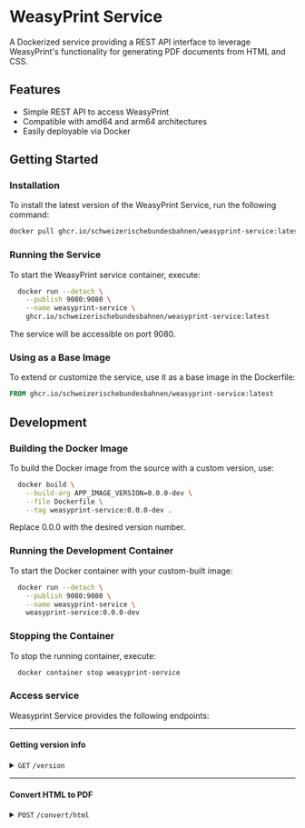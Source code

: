 # WeasyPrint Service

A Dockerized service providing a REST API interface to leverage WeasyPrint's functionality for generating PDF documents
from HTML and CSS.

## Features

- Simple REST API to access WeasyPrint
- Compatible with amd64 and arm64 architectures
- Easily deployable via Docker

## Getting Started

### Installation

To install the latest version of the WeasyPrint Service, run the following command:

```bash
docker pull ghcr.io/schweizerischebundesbahnen/weasyprint-service:latest
```

### Running the Service

To start the WeasyPrint service container, execute:

```bash
  docker run --detach \
    --publish 9080:9080 \
    --name weasyprint-service \
    ghcr.io/schweizerischebundesbahnen/weasyprint-service:latest
```

The service will be accessible on port 9080.

### Using as a Base Image

To extend or customize the service, use it as a base image in the Dockerfile:

```Dockerfile
FROM ghcr.io/schweizerischebundesbahnen/weasyprint-service:latest
```

## Development

### Building the Docker Image

To build the Docker image from the source with a custom version, use:

```bash
  docker build \
    --build-arg APP_IMAGE_VERSION=0.0.0-dev \
    --file Dockerfile \
    --tag weasyprint-service:0.0.0-dev .
```

Replace 0.0.0 with the desired version number.

### Running the Development Container

To start the Docker container with your custom-built image:

```bash
  docker run --detach \
    --publish 9080:9080 \
    --name weasyprint-service \
    weasyprint-service:0.0.0-dev
```

### Stopping the Container

To stop the running container, execute:

```bash
  docker container stop weasyprint-service
```

### Access service

Weasyprint Service provides the following endpoints:

------------------------------------------------------------------------------------------

#### Getting version info

<details>
  <summary>
    <code>GET</code> <code>/version</code>
  </summary>

##### Responses

> | HTTP code | Content-Type       | Response                                                                                                                                           |
> |-----------|--------------------|----------------------------------------------------------------------------------------------------------------------------------------------------|
> | `200`     | `application/json` | `{ "chromium": "129.0.6668.58", "python": "3.12.5", "timestamp": "2024-09-23T12:23:09Z", "weasyprint": "62.3", "weasyprintService": "0.0.0-dev" }` |

##### Example cURL

> ```bash
>  curl -X GET -H "Content-Type: application/json" http://localhost:9080/version
> ```

</details>


------------------------------------------------------------------------------------------

#### Convert HTML to PDF

<details>
  <summary>
    <code>POST</code> <code>/convert/html</code>
  </summary>

##### Parameters

> | Parameter name       | Type     | Data type | Description                                                          |
> |----------------------|----------|-----------|----------------------------------------------------------------------|
> | encoding             | optional | string    | Encoding of provided HTML (default: utf-8)                           |
> | media_type           | optional | string    | WeasyPrint media type (default: print)                               |
> | file_name            | optional | string    | Output filename (default: converted-document.pdf)                    |
> | presentational_hints | optional | string    | WeasyPrint option: Follow HTML presentational hints (default: False) |
> | base_url             | optional | string    | Base URL to resolve relative resources (default: None)               |

##### Responses

> | HTTP code | Content-Type      | Response                      |
> |-----------|-------------------|-------------------------------|
> | `200`     | `application/pdf` | PDF document (binary data)    |
> | `400`     | `plain/text`      | Error message with exception  |
> | `500`     | `plain/text`      | Error message with exception  |

##### Example cURL

> ```bash
> curl -X POST -H "Content-Type: application/html" --data @input_html http://localhost:9080/convert/html --output output.pdf
> ```

</details>
